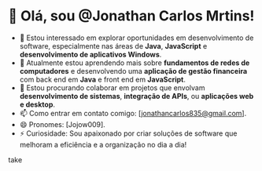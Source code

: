 # 👋 Olá, sou @Jonathan Carlos Mrtins!

- 👀 Estou interessado em explorar oportunidades em desenvolvimento de software, especialmente nas áreas de **Java**, **JavaScript** e **desenvolvimento de aplicativos Windows**.
- 🌱 Atualmente estou aprendendo mais sobre **fundamentos de redes de computadores** e desenvolvendo uma **aplicação de gestão financeira** com back end em **Java** e front end em **JavaScript**.
- 💞️ Estou procurando colaborar em projetos que envolvam **desenvolvimento de sistemas**, **integração de APIs**, ou **aplicações web e desktop**.
- 📫 Como entrar em contato comigo: [jonathancarlos835@gmail.com].
- 😄 Pronomes: [Jojow009].
- ⚡ Curiosidade: Sou apaixonado por criar soluções de software que melhoram a eficiência e a organização no dia a dia!

<!---
Jojow009/Jojow009 is a ✨ special ✨ repository because its `README.md` (this file) appears on your GitHub profile.
You can click the Preview link to  a look at your changes.
--->
take
